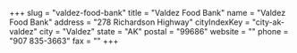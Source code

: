 +++
slug = "valdez-food-bank"
title = "Valdez Food Bank"
name = "Valdez Food Bank"
address = "278 Richardson Highway"
cityIndexKey = "city-ak-valdez"
city = "Valdez"
state = "AK"
postal = "99686"
website = ""
phone = "907 835-3663"
fax = ""
+++
